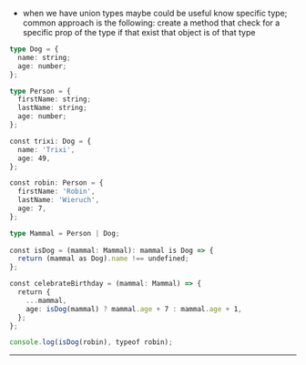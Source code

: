 - when we have union types maybe could be useful know specific type; common approach is the following: create a method that check for a specific prop of the type if that exist that object is of that type
```typescript
type Dog = {
  name: string;
  age: number;
};

type Person = {
  firstName: string;
  lastName: string;
  age: number;
};

const trixi: Dog = {
  name: 'Trixi',
  age: 49, 
};

const robin: Person = {
  firstName: 'Robin',
  lastName: 'Wieruch',
  age: 7,
};

type Mammal = Person | Dog;
  
const isDog = (mammal: Mammal): mammal is Dog => {
  return (mammal as Dog).name !== undefined;
}; 

const celebrateBirthday = (mammal: Mammal) => {
  return {
    ...mammal,
    age: isDog(mammal) ? mammal.age + 7 : mammal.age + 1,
  };
};  

console.log(isDog(robin), typeof robin);
```
---